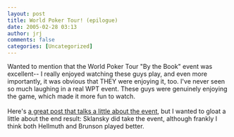 ```yaml
---
layout: post
title: World Poker Tour! (epilogue)
date: 2005-02-28 03:13
author: jrj
comments: false
categories: [Uncategorized]
---
```

Wanted to mention that the World Poker Tour "By the Book" event was excellent-- I really enjoyed watching these guys play, and even more importantly, it was obvious that THEY were enjoying it, too. I've never seen so much laughing in a real WPT event. These guys were genuinely enjoying the game, which made it more fun to watch.<br /><br />Here's <a href="http://meangenepoker.blogspot.com/2005/02/it-must-suck-being-david-sklansky.html" target="_blank">a great post that talks a little about the event</a>, but I wanted to gloat a little about the end result: Sklansky did take the event, although frankly I think both Hellmuth and Brunson played better.
